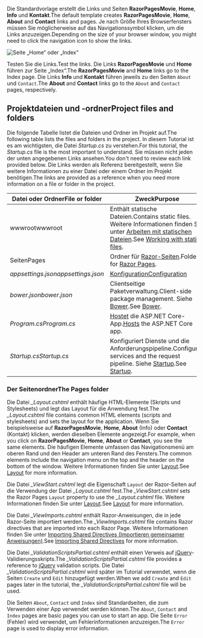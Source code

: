 <span data-ttu-id="20490-101">Die Standardvorlage erstellt die Links und Seiten **RazorPagesMovie**, **Home**, **Info** und **Kontakt**.</span><span class="sxs-lookup"><span data-stu-id="20490-101">The default template creates **RazorPagesMovie**, **Home**, **About** and **Contact** links and pages.</span></span> <span data-ttu-id="20490-102">Je nach Größe Ihres Browserfensters müssen Sie möglicherweise auf das Navigationssymbol klicken, um die Links anzuzeigen.</span><span class="sxs-lookup"><span data-stu-id="20490-102">Depending on the size of your browser window, you might need to click the navigation icon to show the links.</span></span>

![Seite „Home“ oder „Index“](../../tutorials/razor-pages/razor-pages-start/_static/home2.png)

<span data-ttu-id="20490-104">Testen Sie die Links.</span><span class="sxs-lookup"><span data-stu-id="20490-104">Test the links.</span></span> <span data-ttu-id="20490-105">Die Links **RazorPagesMovie** und **Home** führen zur Seite „Index“.</span><span class="sxs-lookup"><span data-stu-id="20490-105">The **RazorPagesMovie** and **Home** links go to the Index page.</span></span> <span data-ttu-id="20490-106">Die Links **Info** und **Kontakt** führen jeweils zu den Seiten `About` und `Contact`.</span><span class="sxs-lookup"><span data-stu-id="20490-106">The **About** and **Contact** links go to the `About` and `Contact` pages, respectively.</span></span>

## <a name="project-files-and-folders"></a><span data-ttu-id="20490-107">Projektdateien und -ordner</span><span class="sxs-lookup"><span data-stu-id="20490-107">Project files and folders</span></span>

<span data-ttu-id="20490-108">Die folgende Tabelle listet die Dateien und Ordner im Projekt auf.</span><span class="sxs-lookup"><span data-stu-id="20490-108">The following table lists the files and folders in the project.</span></span> <span data-ttu-id="20490-109">In diesem Tutorial ist es am wichtigsten, die Datei *Startup.cs* zu verstehen.</span><span class="sxs-lookup"><span data-stu-id="20490-109">For this tutorial, the *Startup.cs* file is the most important to understand.</span></span> <span data-ttu-id="20490-110">Sie müssen nicht jeden der unten angegebenen Links ansehen.</span><span class="sxs-lookup"><span data-stu-id="20490-110">You don't need to review each link provided below.</span></span> <span data-ttu-id="20490-111">Die Links werden als Referenz bereitgestellt, wenn Sie weitere Informationen zu einer Datei oder einem Ordner im Projekt benötigen.</span><span class="sxs-lookup"><span data-stu-id="20490-111">The links are provided as a reference when you need more information on a file or folder in the project.</span></span>

| <span data-ttu-id="20490-112">Datei oder Ordner</span><span class="sxs-lookup"><span data-stu-id="20490-112">File or folder</span></span>              | <span data-ttu-id="20490-113">Zweck</span><span class="sxs-lookup"><span data-stu-id="20490-113">Purpose</span></span> |
| ----------------- | ------------ | 
| <span data-ttu-id="20490-114">wwwroot</span><span class="sxs-lookup"><span data-stu-id="20490-114">wwwroot</span></span> | <span data-ttu-id="20490-115">Enthält statische Dateien.</span><span class="sxs-lookup"><span data-stu-id="20490-115">Contains static files.</span></span> <span data-ttu-id="20490-116">Weitere Informationen finden Sie unter [Arbeiten mit statischen Dateien](xref:fundamentals/static-files).</span><span class="sxs-lookup"><span data-stu-id="20490-116">See [Working with static files](xref:fundamentals/static-files).</span></span> |
| <span data-ttu-id="20490-117">Seiten</span><span class="sxs-lookup"><span data-stu-id="20490-117">Pages</span></span> | <span data-ttu-id="20490-118">Ordner für [Razor-Seiten](xref:mvc/razor-pages/index).</span><span class="sxs-lookup"><span data-stu-id="20490-118">Folder for [Razor Pages](xref:mvc/razor-pages/index).</span></span> | 
| <span data-ttu-id="20490-119">*appsettings.json*</span><span class="sxs-lookup"><span data-stu-id="20490-119">*appsettings.json*</span></span> | [<span data-ttu-id="20490-120">Konfiguration</span><span class="sxs-lookup"><span data-stu-id="20490-120">Configuration</span></span>](xref:fundamentals/configuration) |
| <span data-ttu-id="20490-121">*bower.json*</span><span class="sxs-lookup"><span data-stu-id="20490-121">*bower.json*</span></span> | <span data-ttu-id="20490-122">Clientseitige Paketverwaltung.</span><span class="sxs-lookup"><span data-stu-id="20490-122">Client-side package management.</span></span> <span data-ttu-id="20490-123">Siehe [Bower](xref:client-side/bower).</span><span class="sxs-lookup"><span data-stu-id="20490-123">See [Bower](xref:client-side/bower).</span></span>|
| <span data-ttu-id="20490-124">*Program.cs*</span><span class="sxs-lookup"><span data-stu-id="20490-124">*Program.cs*</span></span> | <span data-ttu-id="20490-125">[Hostet](xref:fundamentals/hosting) die ASP.NET Core-App.</span><span class="sxs-lookup"><span data-stu-id="20490-125">[Hosts](xref:fundamentals/hosting) the ASP.NET Core app.</span></span>|
| <span data-ttu-id="20490-126">*Startup.cs*</span><span class="sxs-lookup"><span data-stu-id="20490-126">*Startup.cs*</span></span> | <span data-ttu-id="20490-127">Konfiguriert Dienste und die Anforderungspipeline.</span><span class="sxs-lookup"><span data-stu-id="20490-127">Configures services and the request pipeline.</span></span> <span data-ttu-id="20490-128">Siehe [Startup](xref:fundamentals/startup).</span><span class="sxs-lookup"><span data-stu-id="20490-128">See [Startup](xref:fundamentals/startup).</span></span>|

### <a name="the-pages-folder"></a><span data-ttu-id="20490-129">Der Seitenordner</span><span class="sxs-lookup"><span data-stu-id="20490-129">The Pages folder</span></span>

<span data-ttu-id="20490-130">Die Datei *_Layout.cshtml* enthält häufige HTML-Elemente (Skripts und Stylesheets) und legt das Layout für die Anwendung fest.</span><span class="sxs-lookup"><span data-stu-id="20490-130">The *_Layout.cshtml* file contains common HTML elements (scripts and stylesheets) and sets the layout for the application.</span></span> <span data-ttu-id="20490-131">Wenn Sie beispielsweise auf **RazorPagesMovie**, **Home**, **About** (Info) oder **Contact** (Kontakt) klicken, werden dieselben Elemente angezeigt.</span><span class="sxs-lookup"><span data-stu-id="20490-131">For example, when you click on **RazorPagesMovie**, **Home**, **About** or **Contact**, you see the same elements.</span></span> <span data-ttu-id="20490-132">Die häufigen Elemente umfassen das Navigationsmenü am oberen Rand und den Header am unteren Rand des Fensters.</span><span class="sxs-lookup"><span data-stu-id="20490-132">The common elements include the navigation menu on the top and the header on the bottom of the window.</span></span> <span data-ttu-id="20490-133">Weitere Informationen finden Sie unter [Layout](xref:mvc/views/layout).</span><span class="sxs-lookup"><span data-stu-id="20490-133">See [Layout](xref:mvc/views/layout) for more information.</span></span>

<span data-ttu-id="20490-134">Die Datei *_ViewStart.cshtml* legt die Eigenschaft `Layout` der Razor-Seiten auf die Verwendung der Datei *_Layout.cshtml* fest.</span><span class="sxs-lookup"><span data-stu-id="20490-134">The *_ViewStart.cshtml* sets the Razor Pages `Layout` property to use the *_Layout.cshtml* file.</span></span> <span data-ttu-id="20490-135">Weitere Informationen finden Sie unter [Layout](xref:mvc/views/layout).</span><span class="sxs-lookup"><span data-stu-id="20490-135">See [Layout](xref:mvc/views/layout) for more information.</span></span>

<span data-ttu-id="20490-136">Die Datei *_ViewImports.cshtml* enthält Razor-Anweisungen, die in jede Razor-Seite importiert werden.</span><span class="sxs-lookup"><span data-stu-id="20490-136">The *_ViewImports.cshtml* file contains Razor directives that are imported into each Razor Page.</span></span> <span data-ttu-id="20490-137">Weitere Informationen finden Sie unter [Importing Shared Directives (Importieren gemeinsamer Anweisungen)](xref:mvc/views/layout#importing-shared-directives).</span><span class="sxs-lookup"><span data-stu-id="20490-137">See [Importing Shared Directives](xref:mvc/views/layout#importing-shared-directives) for more information.</span></span>

<span data-ttu-id="20490-138">Die Datei *_ValidationScriptsPartial.cshtml* enthält einen Verweis auf [jQuery](https://jquery.com/)-Validierungsskripts.</span><span class="sxs-lookup"><span data-stu-id="20490-138">The *_ValidationScriptsPartial.cshtml* file provides a reference to [jQuery](https://jquery.com/) validation scripts.</span></span> <span data-ttu-id="20490-139">Die Datei *_ValidationScriptsPartial.cshtml* wird später im Tutorial verwendet, wenn die Seiten `Create` und `Edit` hinzugefügt werden.</span><span class="sxs-lookup"><span data-stu-id="20490-139">When we add `Create` and `Edit` pages later in the tutorial, the *_ValidationScriptsPartial.cshtml* file will be used.</span></span>

<span data-ttu-id="20490-140">Die Seiten `About`, `Contact` und `Index` sind Standardseiten, die zum Verwenden einer App verwendet werden können.</span><span class="sxs-lookup"><span data-stu-id="20490-140">The `About`, `Contact` and `Index` pages are basic pages you can use to start an app.</span></span> <span data-ttu-id="20490-141">Die Seite `Error` (Fehler) wird verwendet, um Fehlerinformationen anzuzeigen.</span><span class="sxs-lookup"><span data-stu-id="20490-141">The `Error` page is used to display error information.</span></span>